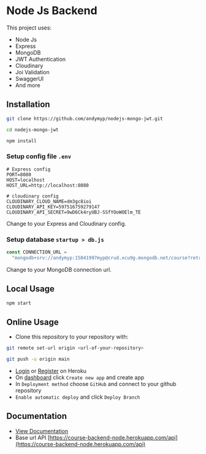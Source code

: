 # Node Js Backend

This project uses:

- Node Js
- Express
- MongoDB
- JWT Authentication
- Cloudinary
- Joi Validation
- SwaggerUI
- And more

## Installation

```bash
git clone https://github.com/andymyp/nodejs-mongo-jwt.git
```

```bash
cd nodejs-mongo-jwt
```

```bash
npm install
```

### Setup config file `.env`

```text
# Express config
PORT=8080
HOST=localhost
HOST_URL=http://localhost:8080

# cloudinary config
CLOUDINARY_CLOUD_NAME=dm3gc8ioi
CLOUDINARY_API_KEY=597516759279147
CLOUDINARY_API_SECRET=9wD6Ck4ryUBJ-SSfYOoWOElm_TE
```

Change to your Express and Cloudinary config.

### Setup database `startup > db.js`

```javascript
const CONNECTION_URL =
  "mongodb+srv://andymyp:15041997myp@crud.xcu9g.mongodb.net/course?retryWrites=true&w=majority";
```

Change to your MongoDB connection url.

## Local Usage

```bash
npm start
```

## Online Usage

- Clone this repository to your repository with:

```bash
git remote set-url origin <url-of-your-repository>
```

```bash
git push -u origin main
```

- [Login](https://id.heroku.com/login) or [Register](https://signup.heroku.com/) on Heroku
- On [dashboard](https://dashboard.heroku.com/apps) click `Create new app` and create app
- In `Deployment method` choose `GitHub` and connect to your github repository
- `Enable automatic deploy` and click `Deploy Branch`

## Documentation

- [View Documentation](https://course-backend-node.herokuapp.com)
- Base url API [https://course-backend-node.herokuapp.com/api](https://course-backend-node.herokuapp.com/api)
